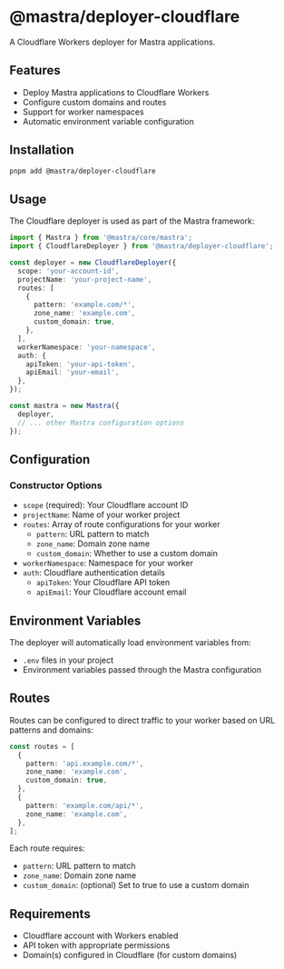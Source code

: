 # @mastra/deployer-cloudflare

A Cloudflare Workers deployer for Mastra applications.

## Features

- Deploy Mastra applications to Cloudflare Workers
- Configure custom domains and routes
- Support for worker namespaces
- Automatic environment variable configuration

## Installation

```bash
pnpm add @mastra/deployer-cloudflare
```

## Usage

The Cloudflare deployer is used as part of the Mastra framework:

```typescript
import { Mastra } from '@mastra/core/mastra';
import { CloudflareDeployer } from '@mastra/deployer-cloudflare';

const deployer = new CloudflareDeployer({
  scope: 'your-account-id',
  projectName: 'your-project-name',
  routes: [
    {
      pattern: 'example.com/*',
      zone_name: 'example.com',
      custom_domain: true,
    },
  ],
  workerNamespace: 'your-namespace',
  auth: {
    apiToken: 'your-api-token',
    apiEmail: 'your-email',
  },
});

const mastra = new Mastra({
  deployer,
  // ... other Mastra configuration options
});
```

## Configuration

### Constructor Options

- `scope` (required): Your Cloudflare account ID
- `projectName`: Name of your worker project
- `routes`: Array of route configurations for your worker
  - `pattern`: URL pattern to match
  - `zone_name`: Domain zone name
  - `custom_domain`: Whether to use a custom domain
- `workerNamespace`: Namespace for your worker
- `auth`: Cloudflare authentication details
  - `apiToken`: Your Cloudflare API token
  - `apiEmail`: Your Cloudflare account email

## Environment Variables

The deployer will automatically load environment variables from:

- `.env` files in your project
- Environment variables passed through the Mastra configuration

## Routes

Routes can be configured to direct traffic to your worker based on URL patterns and domains:

```typescript
const routes = [
  {
    pattern: 'api.example.com/*',
    zone_name: 'example.com',
    custom_domain: true,
  },
  {
    pattern: 'example.com/api/*',
    zone_name: 'example.com',
  },
];
```

Each route requires:

- `pattern`: URL pattern to match
- `zone_name`: Domain zone name
- `custom_domain`: (optional) Set to true to use a custom domain

## Requirements

- Cloudflare account with Workers enabled
- API token with appropriate permissions
- Domain(s) configured in Cloudflare (for custom domains)
